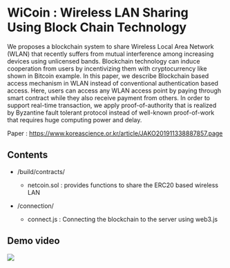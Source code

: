 # WiCoin : Wireless LAN Sharing Using Block Chain Technology


We proposes a blockchain system to share Wireless Local Area Network (WLAN) that recently suffers from mutual interference among increasing devices using unlicensed bands. Blockchain technology can induce cooperation from users by incentivizing them with cryptocurrency like shown in Bitcoin example. In this paper, we describe Blockchain based access mechanism in WLAN instead of conventional authentication based access. Here, users can access any WLAN access point by paying through smart contract while they also receive payment from others. In order to support real-time transaction, we apply proof-of-authority that is realized by Byzantine fault tolerant protocol instead of well-known proof-of-work that requires huge computing power and delay.

Paper : https://www.koreascience.or.kr/article/JAKO201911338887857.page


## Contents 
- /build/contracts/ 
  - netcoin.sol : provides functions to share the ERC20 based wireless LAN

- /connection/
  - connect.js : Connecting the blockchain to the server using web3.js



## Demo video

<img src="https://user-images.githubusercontent.com/73271891/154790082-2f441ea1-16d0-41ac-b7ae-3c4d373c9afc.gif">

